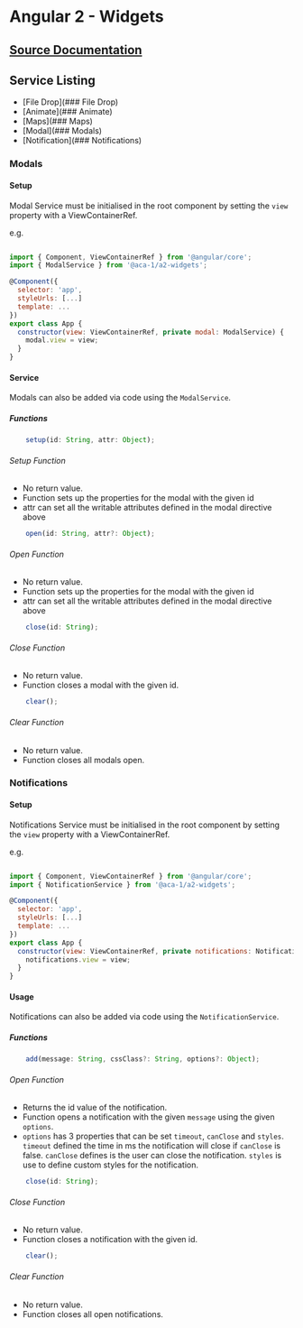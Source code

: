 
# Angular 2 - Widgets

## [Source Documentation](../README.md)

## Service Listing
- [File Drop](### File Drop)
- [Animate](### Animate)
- [Maps](### Maps)
- [Modal](### Modals)
- [Notification](### Notifications)

### Modals

#### Setup

Modal Service must be initialised in the root component by setting the `view` property with a ViewContainerRef.

e.g.
```javascript

import { Component, ViewContainerRef } from '@angular/core';
import { ModalService } from '@aca-1/a2-widgets';

@Component({
  selector: 'app',
  styleUrls: [...]
  template: ...
})
export class App {
  constructor(view: ViewContainerRef, private modal: ModalService) {
    modal.view = view;
  }
}

```

#### Service

Modals can also be added via code using the `ModalService`.

##### Functions

```javascript
	setup(id: String, attr: Object);
```
###### Setup Function
* No return value.
* Function sets up the properties for the modal with the given id
* attr can set all the writable attributes defined in the modal directive above

```javascript
	open(id: String, attr?: Object);
```
###### Open Function
* No return value.
* Function sets up the properties for the modal with the given id
* attr can set all the writable attributes defined in the modal directive above

```javascript
	close(id: String);
```
###### Close Function
* No return value.
* Function closes a modal with the given id.

```javascript
	clear();
```
###### Clear Function
* No return value.
* Function closes all modals open.

### Notifications

#### Setup

Notifications Service must be initialised in the root component by setting the `view` property with a ViewContainerRef.

e.g.
```javascript

import { Component, ViewContainerRef } from '@angular/core';
import { NotificationService } from '@aca-1/a2-widgets';

@Component({
  selector: 'app',
  styleUrls: [...]
  template: ...
})
export class App {
  constructor(view: ViewContainerRef, private notifications: NotificationService) {
    notifications.view = view;
  }
}

```
#### Usage

Notifications can also be added via code using the `NotificationService`.

##### Functions

```javascript
	add(message: String, cssClass?: String, options?: Object);
```
###### Open Function
* Returns the id value of the notification.
* Function opens a notification with the given `message` using the given `options`.
* `options` has 3 properties that can be set `timeout`, `canClose` and `styles`. `timeout` defined the time in ms the notification will close if `canClose` is false. `canClose` defines is the user can close the notification. `styles` is use to define custom styles for the notification.

```javascript
	close(id: String);
```
###### Close Function
* No return value.
* Function closes a notification with the given id.

```javascript
	clear();
```
###### Clear Function
* No return value.
* Function closes all open notifications.
